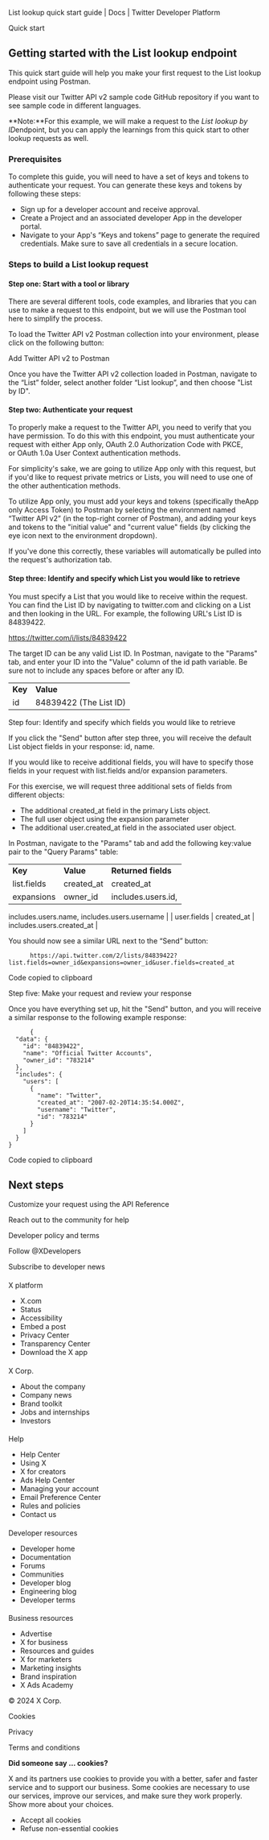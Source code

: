 
List lookup quick start guide | Docs | Twitter Developer Platform 

Quick start

Getting started with the List lookup endpoint
---------------------------------------------

This quick start guide will help you make your first request to the List lookup endpoint using Postman.

Please visit our Twitter API v2 sample code GitHub repository if you want to see sample code in different languages.

**Note:**For this example, we will make a request to the *List lookup by ID*endpoint, but you can apply the learnings from this quick start to other lookup requests as well.

### Prerequisites

To complete this guide, you will need to have a set of keys and tokens to authenticate your request. You can generate these keys and tokens by following these steps:

* Sign up for a developer account and receive approval.
* Create a Project and an associated developer App in the developer portal.
* Navigate to your App's “Keys and tokens” page to generate the required credentials. Make sure to save all credentials in a secure location.

### 

### Steps to build a List lookup request

#### Step one: Start with a tool or library

There are several different tools, code examples, and libraries that you can use to make a request to this endpoint, but we will use the Postman tool here to simplify the process.

To load the Twitter API v2 Postman collection into your environment, please click on the following button:

Add Twitter API v2 to Postman

Once you have the Twitter API v2 collection loaded in Postman, navigate to the “List” folder, select another folder “List lookup”, and then choose "List by ID".  

#### Step two: Authenticate your request

To properly make a request to the Twitter API, you need to verify that you have permission. To do this with this endpoint, you must authenticate your request with either App only, OAuth 2.0 Authorization Code with PKCE, or OAuth 1.0a User Context authentication methods.

For simplicity's sake, we are going to utilize App only with this request, but if you'd like to request private metrics or Lists, you will need to use one of the other authentication methods. 

To utilize App only, you must add your keys and tokens (specifically theApp only Access Token) to Postman by selecting the environment named “Twitter API v2” (in the top-right corner of Postman), and adding your keys and tokens to the "initial value" and "current value" fields (by clicking the eye icon next to the environment dropdown).

If you've done this correctly, these variables will automatically be pulled into the request's authorization tab.  

#### Step three: Identify and specify which List you would like to retrieve

You must specify a List that you would like to receive within the request. You can find the List ID by navigating to twitter.com and clicking on a List and then looking in the URL. For example, the following URL's List ID is 84839422.

https://twitter.com/i/lists/84839422

The target ID can be any valid List ID. In Postman, navigate to the "Params" tab, and enter your ID into the "Value" column of the id path variable. Be sure not to include any spaces before or after any ID.

|  |  |
| --- | --- |
| **Key** | **Value** |
| id | 84839422 (The List ID) |

Step four: Identify and specify which fields you would like to retrieve  

If you click the "Send" button after step three, you will receive the default List object fields in your response: id, name.

If you would like to receive additional fields, you will have to specify those fields in your request with list.fields and/or expansion parameters.

For this exercise, we will request three additional sets of fields from different objects:

* The additional created\_at field in the primary Lists object.
* The full user object using the expansion parameter
* The additional user.created\_at field in the associated user object.

In Postman, navigate to the "Params" tab and add the following key:value pair to the "Query Params" table:

|  |  |  |
| --- | --- | --- |
| **Key** | **Value** | **Returned fields** |
| list.fields | created\_at | created\_at |
| expansions | owner\_id | includes.users.id,
 includes.users.name, 
 includes.users.username |
| user.fields | created\_at | includes.users.created\_at |

You should now see a similar URL next to the “Send” button:

```
      https://api.twitter.com/2/lists/84839422?list.fields=owner_id&expansions=owner_id&user.fields=created_at
```

Code copied to clipboard

Step five: Make your request and review your response  

Once you have everything set up, hit the "Send" button, and you will receive a similar response to the following example response:

```
      {
  "data": {
    "id": "84839422",
    "name": "Official Twitter Accounts",
    "owner_id": "783214"
  },
  "includes": {
    "users": [
      {
        "name": "Twitter",
        "created_at": "2007-02-20T14:35:54.000Z",
        "username": "Twitter",
        "id": "783214"
      }
    ]
  }
}
```

Code copied to clipboard

Next steps
----------

Customize your request using the API Reference

Reach out to the community for help

Developer policy and terms

Follow @XDevelopers

Subscribe to developer news

#### 
 X platform

* X.com
* Status
* Accessibility
* Embed a post
* Privacy Center
* Transparency Center
* Download the X app

#### 
 X Corp.

* About the company
* Company news
* Brand toolkit
* Jobs and internships
* Investors

#### 
 Help

* Help Center
* Using X
* X for creators
* Ads Help Center
* Managing your account
* Email Preference Center
* Rules and policies
* Contact us

#### 
 Developer resources

* Developer home
* Documentation
* Forums
* Communities
* Developer blog
* Engineering blog
* Developer terms

#### 
 Business resources

* Advertise
* X for business
* Resources and guides
* X for marketers
* Marketing insights
* Brand inspiration
* X Ads Academy

 © 2024 X Corp.

Cookies

Privacy

Terms and conditions

**Did someone say … cookies?**  

 X and its partners use cookies to provide you with a better, safer and
 faster service and to support our business. Some cookies are necessary to use
 our services, improve our services, and make sure they work properly.
 Show more about your choices.

* Accept all cookies
* Refuse non-essential cookies